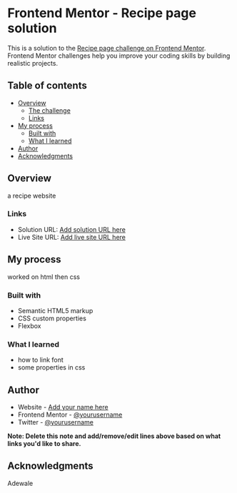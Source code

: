# Frontend Mentor - Recipe page solution

This is a solution to the [Recipe page challenge on Frontend Mentor](https://www.frontendmentor.io/challenges/recipe-page-KiTsR8QQKm). Frontend Mentor challenges help you improve your coding skills by building realistic projects. 

## Table of contents

- [Overview](#overview)
  - [The challenge](#the-challenge)
  - [Links](#links)
- [My process](#my-process)
  - [Built with](#built-with)
  - [What I learned](#what-i-learned)
- [Author](#author)
- [Acknowledgments](#acknowledgments)

## Overview
a recipe website

### Links

- Solution URL: [Add solution URL here](https://github.com/olasneh/recipe/blob/main/index.html)
- Live Site URL: [Add live site URL here](https://your-live-site-url.com)

## My process
worked on html then css


### Built with

- Semantic HTML5 markup
- CSS custom properties
- Flexbox

### What I learned

- how to link font
- some properties in css


## Author

- Website - [Add your name here](https://www.your-site.com)
- Frontend Mentor - [@yourusername](https://www.frontendmentor.io/profile/yourusername)
- Twitter - [@yourusername](https://www.twitter.com/yourusername)

**Note: Delete this note and add/remove/edit lines above based on what links you'd like to share.**

## Acknowledgments

Adewale
